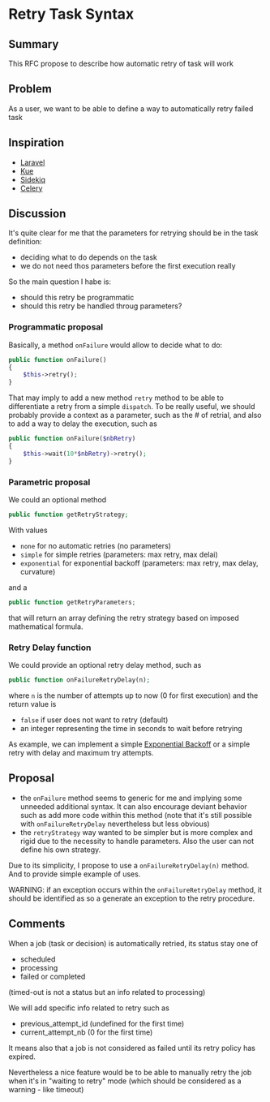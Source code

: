 # Retry Task Syntax

## Summary

This RFC propose to describe how automatic retry of task will work

## Problem

As a user, we want to be able to define a way to automatically retry failed task

## Inspiration

- [Laravel](https://laravel.com/docs/master/queues#dealing-with-failed-jobs)
- [Kue](https://github.com/Automattic/kue#failure-backoff)
- [Sidekiq](https://github.com/mperham/sidekiq/wiki/Error-Handling#automatic-job-retry)
- [Celery](https://celery.readthedocs.io/en/latest/userguide/tasks.html#retrying)


## Discussion
It's quite clear for me that the parameters for retrying should be in the task definition:
- deciding what to do depends on the task
- we do not need thos parameters before the first execution really

So the main question I habe is:
- should this retry be programmatic
- should this retry be handled throug parameters?

### Programmatic proposal
Basically, a method `onFailure` would allow to decide what to do:
```php
public function onFailure()
{
    $this->retry();
}
```
That may imply to add a new method `retry` method to be able to differentiate a retry from a simple `dispatch`. To be really useful, we should probably provide a context as a parameter, such as the # of retrial, and also to add a way to delay the execution, such as
```php
public function onFailure($nbRetry)
{
    $this->wait(10*$nbRetry)->retry();
}
```
### Parametric proposal
We could an optional method 
```php
public function getRetryStrategy;
```
With values
- `none` for no automatic retries (no parameters)
- `simple` for simple retries (parameters: max retry, max delai)
- `exponential` for exponential backoff (parameters: max retry, max delay, curvature)

and a
```php
public function getRetryParameters;
```
that will return an array defining the retry strategy based on imposed mathematical formula.

### Retry Delay function
We could provide an optional retry delay method, such as
```php
public function onFailureRetryDelay(n);
```
where `n` is the number of attempts up to now (0 for first execution) and the return value is
- `false` if user does not want to retry (default)
- an integer representing the time in seconds to wait before retrying

As example, we can implement a simple [Exponential Backoff](https://dzone.com/articles/understanding-retry-pattern-with-exponential-back) or a simple retry with delay and maximum try attempts.

## Proposal

- the `onFailure` method seems to generic for me and implying some unneeded additional syntax. It can also encourage deviant behavior such as add more code within this method (note that it's still possible with `onFailureRetryDelay` nevertheless but less obvious)
- the `retryStrategy` way wanted to be simpler but is more complex and rigid due to the necessity to handle parameters. Also the user can not define his own strategy.

Due to its simplicity, I propose to use a `onFailureRetryDelay(n)` method. And to provide simple example of uses.

WARNING: if an exception occurs within the `onFailureRetryDelay` method, it should be identified as so a generate an exception to the retry procedure.

## Comments
When a job (task or decision) is automatically retried, its status stay one of
- scheduled 
- processing
- failed or completed

(timed-out is not a status but an info related to processing)

We will add specific info related to retry such as
- previous_attempt_id (undefined for the first time)
- current_attempt_nb (0 for the first time)

It means also that a job is not considered as failed until its retry policy has expired. 

Nevertheless a nice feature would be to be able to manually retry the job when it's in "waiting to retry" mode (which should be considered as a warning - like timeout)
